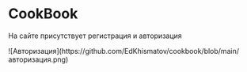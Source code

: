 <h1> CookBook</h1>
<p>На сайте присутствует регистрация и авторизация</p>
![Авторизация](https://github.com/EdKhismatov/cookbook/blob/main/авторизация.png)
